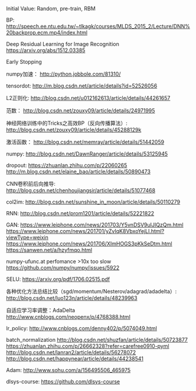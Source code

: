 Initial Value:
Random, pre-train, RBM

BP:
http://speech.ee.ntu.edu.tw/~tlkagk/courses/MLDS_2015_2/Lecture/DNN%20backprop.ecm.mp4/index.html

Deep Residual Learning for Image Recognition
https://arxiv.org/abs/1512.03385

Early Stopping

numpy加速：
http://python.jobbole.com/81310/

tensordot:
http://m.blog.csdn.net/article/details?id=52526056

L2正则化:
http://blog.csdn.net/u012162613/article/details/44261657

范数：
http://blog.csdn.net/zouxy09/article/details/24971995

神经网络训练中的Tricks之高效BP（反向传播算法）:
http://blog.csdn.net/zouxy09/article/details/45288129k

激活函数：
http://blog.csdn.net/memray/article/details/51442059

numpy:
http://blog.csdn.net/DawnRanger/article/details/53125945

dropout:
https://zhuanlan.zhihu.com/p/22060265
http://m.blog.csdn.net/elaine_bao/article/details/50890473

CNN卷积前后向推导:
http://blog.csdn.net/chenhoujiangsir/article/details/51077468

col2im:
http://blog.csdn.net/sunshine_in_moon/article/details/50110279

RNN:
http://blog.csdn.net/prom1201/article/details/52221822

GAN:
https://www.leiphone.com/news/201703/Y5vnDSV9uIJIQzQm.html
https://www.leiphone.com/news/201701/yZvIqK8VbxoYejLl.html?viewType=weixin
https://www.leiphone.com/news/201706/XImHOGS3pKkSeDtm.html
https://sanwen.net/a/hzyfmqo.html

numpy-ufunc.at perfomance >10x too slow
https://github.com/numpy/numpy/issues/5922

SELU:
https://arxiv.org/pdf/1706.02515.pdf

各种优化方法总结比较（sgd/momentum/Nesterov/adagrad/adadelta）:
http://blog.csdn.net/luo123n/article/details/48239963

自适应学习率调整：AdaDelta
http://www.cnblogs.com/neopenx/p/4768388.html

lr_policy:
http://www.cnblogs.com/denny402/p/5074049.html

batch_normalization
http://blog.csdn.net/shuzfan/article/details/50723877
https://zhuanlan.zhihu.com/p/26662328?refer=carefree0910-pyml
http://blog.csdn.net/lanran2/article/details/56278072
http://blog.csdn.net/happynear/article/details/44238541

Adam:
http://www.sohu.com/a/156495506_465975

dlsys-course:
https://github.com/dlsys-course

